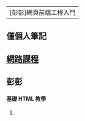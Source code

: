 <table>
    <tr>
        <td>[彭彭]網頁前端工程入門</td>
    </tr>
</table>

## 僅個人筆記
## [網路課程](https://www.youtube.com/watch?v=SRbewm2AUew&list=PL-g0fdC5RMbpqZ0bmvJTgVTS4tS3txRVp)

## 彭彭
#### 基礎 HTML 教學
1. 
